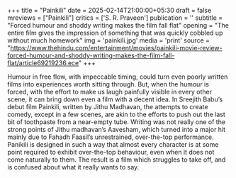 +++
title = "Painkili"
date = 2025-02-14T21:00:00+05:30
draft = false
mreviews = ["Painkili"]
critics = ['S. R. Praveen']
publication = ''
subtitle = "Forced humour and shoddy writing makes the film fall flat"
opening = "The entire film gives the impression of something that was quickly cobbled up without much homework"
img = 'painkili.jpg'
media = 'print'
source = "https://www.thehindu.com/entertainment/movies/painkili-movie-review-forced-humour-and-shoddy-writing-makes-the-film-fall-flat/article69219236.ece"
+++

Humour in free flow, with impeccable timing, could turn even poorly written films into experiences worth sitting through. But, when the humour is forced, with the effort to make us laugh painfully visible in every other scene, it can bring down even a film with a decent idea. In Sreejith Babu’s debut film Painkili, written by Jithu Madhavan, the attempts to create comedy, except in a few scenes, are akin to the efforts to push out the last bit of toothpaste from a near-empty tube. Writing was not really one of the strong points of Jithu madhavan’s Aavesham, which turned into a major hit mainly due to Fahadh Faasil’s unrestrained, over-the-top performance. Panikili is designed in such a way that almost every character is at some point required to exhibit over-the-top behaviour, even when it does not come naturally to them. The result is a film which struggles to take off, and is confused about what it really wants to say.
